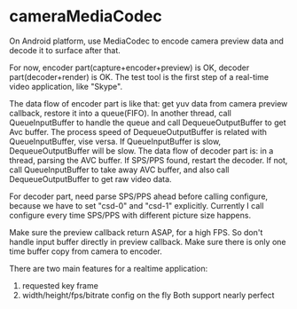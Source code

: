 cameraMediaCodec
================

On Android platform, use MediaCodec to encode camera preview data and decode it to surface after that.


For now, encoder part(capture+encoder+preview) is OK, decoder part(decoder+render) is OK. The test tool is the first step of a real-time video application, like "Skype".

The data flow of encoder part is like that: get yuv data from camera preview callback, restore it into a queue(FIFO). In another thread, call QueueInputBuffer to handle the queue and call DequeueOutputBuffer to get Avc buffer. The process speed of DequeueOutputBuffer is related with QueueInputBuffer, vise versa. If QueueInputBuffer is slow, DequeueOutputBuffer will be slow.
The data flow of decoder part is: in a thread, parsing the AVC buffer. If SPS/PPS found, restart the decoder. If not, call QueueInputBuffer to take away AVC buffer, and also call DequeueOutputBuffer to get raw video data. 

For decoder part, need parse SPS/PPS ahead before calling configure, because we have to set "csd-0" and "csd-1" explicitly. Currently I call configure every time SPS/PPS with different picture size happens.

Make sure the preview callback return ASAP, for a high FPS. So don't handle input buffer directly in preview callback.
Make sure there is only one time buffer copy from camera to encoder.

There are two main features for a realtime application:
1. requested key frame
2. width/height/fps/bitrate config on the fly
Both support nearly perfect
